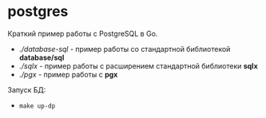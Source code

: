 # postgres

Краткий пример работы с PostgreSQL в Go.

- *./database-sql* - пример работы со стандартной библиотекой __database/sql__
- *./sqlx* - пример работы с расширением стандартной библиотеки __sqlx__
- *./pgx* - пример работы с __pgx__

Запуск БД:
* `make up-dp`


